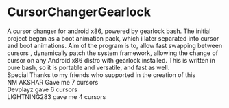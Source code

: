 # CursorChangerGearlock
A cursor changer for android x86, powered by gearlock bash. The initial project began as a boot animation pack, which i later separated into cursor and boot animations.
Aim of the program is to, allow fast swapping between cursors , dynamically patch the system framework, allowing the change of cursor on any Android x86 distro with gearlock installed. This is written in pure bash, so it is portable and versatile, and fast as well.\
Special Thanks to my friends who supported in the creation of this\
NM AKSHAR Gave me 7 cursors\
Devplayz gave 6 cursors\
LIGHTNING283 gave me 4 cursors
